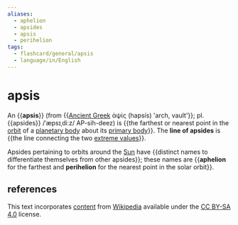 ```yaml
---
aliases:
  - aphelion
  - apsides
  - apsis
  - perihelion
tags:
  - flashcard/general/apsis
  - language/in/English
---
```


# apsis

An {{__apsis__}} (from {{[Ancient Greek](Ancient%20Greek.md) ἁψίς (hapsís) 'arch, vault'}}; pl. {{apsides}} /ˈæpsɪˌdiːz/ AP-sih-deez) is {{the farthest or nearest point in the [orbit](orbit.md) of a [planetary body](planetary-mass%20object.md) about its [primary body](primary%20body.md)}}. The __line of apsides__ is {{the line connecting the two [extreme values](maximum%20and%20minimum.md)}}. <!--SR:!2024-08-02,14,290!2024-09-25,55,310!2024-08-03,15,290!2024-09-22,52,310!2024-08-04,16,290-->

Apsides pertaining to orbits around the [Sun](Sun.md) have {{distinct names to differentiate themselves from other apsides}}; these names are {{__aphelion__ for the farthest and __perihelion__ for the nearest point in the solar orbit}}. <!--SR:!2024-09-02,36,290!2024-08-21,24,250-->

## references

This text incorporates [content](https://en.wikipedia.org/wiki/apsis) from [Wikipedia](Wikipedia.md) available under the [CC BY-SA 4.0](https://creativecommons.org/licenses/by-sa/4.0/) license.
